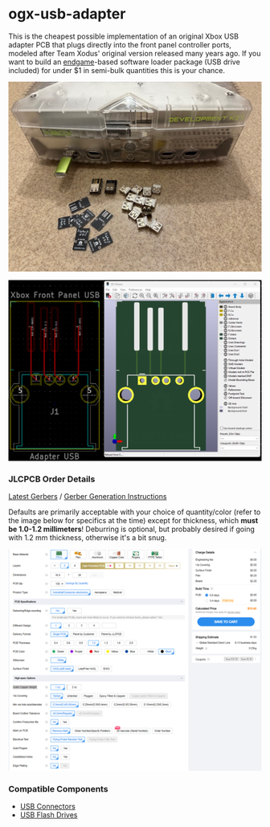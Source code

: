 # ogx-usb-adapter

This is the cheapest possible implementation of an original Xbox USB adapter PCB that plugs directly into the front panel controller ports, modeled after Team Xodus' original version released many years ago. If you want to build an [endgame](https://github.com/XboxDev/endgame-exploit)-based software loader package (USB drive included) for under $1 in semi-bulk quantities this is your chance.

![Product Image](img/product.jpg?raw=true "Product Image")

![Designer Image](img/designer.png?raw=true "Designer Image")

### JLCPCB Order Details

[Latest Gerbers](https://github.com/XboxDev/ogx-usb-adapter/releases/latest) / [Gerber Generation Instructions](https://jlcpcb.com/help/article/how-to-generate-gerber-and-drill-files-in-kicad-8)

Defaults are primarily acceptable with your choice of quantity/color (refer to the image below for specifics at the time) except for thickness, which **must be 1.0-1.2 millimeters**! Deburring is optional, but probably desired if going with 1.2 mm thickness, otherwise it's a bit snug.

![JLCPCB Order Details](img/jlcpcb-order-details.png?raw=true "JLCPCB Order Details")

### Compatible Components

- [USB Connectors](https://www.aliexpress.com/item/2251832715636347.html)
- [USB Flash Drives](https://www.aliexpress.com/item/3256805263846258.html)